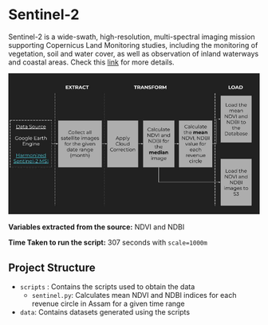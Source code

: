 # Sentinel-2
Sentinel-2 is a wide-swath, high-resolution, multi-spectral imaging mission supporting Copernicus Land Monitoring studies, including the monitoring of vegetation, soil and water cover, as well as observation of inland waterways and coastal areas. Check this [link](https://developers.google.com/earth-engine/datasets/catalog/COPERNICUS_S2_SR_HARMONIZED#description) for more details.

![Alt text](<docs/IDS-DRR ETL SENTINEL.jpg>)

**Variables extracted from the source:** NDVI and NDBI

**Time Taken to run the script:** 
307 seconds with `scale=1000m`

## Project Structure
- `scripts` : Contains the scripts used to obtain the data
    - `sentinel.py`: Calculates mean NDVI and NDBI indices for each revenue circle in Assam for a given time range
- `data`: Contains datasets generated using the scripts

